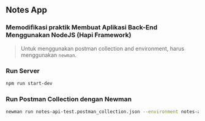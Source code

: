 ## Notes App
### Memodifikasi praktik Membuat Aplikasi Back-End Menggunakan NodeJS (Hapi Framework)

> Untuk menggunakan postman collection and environment, harus menggunakan `newman`.

### Run Server 
```bash
npm run start-dev
```

### Run Postman Collection dengan Newman
```bash
newman run notes-api-test.postman_collection.json --environment notes-api-test.postman_environment.json
```